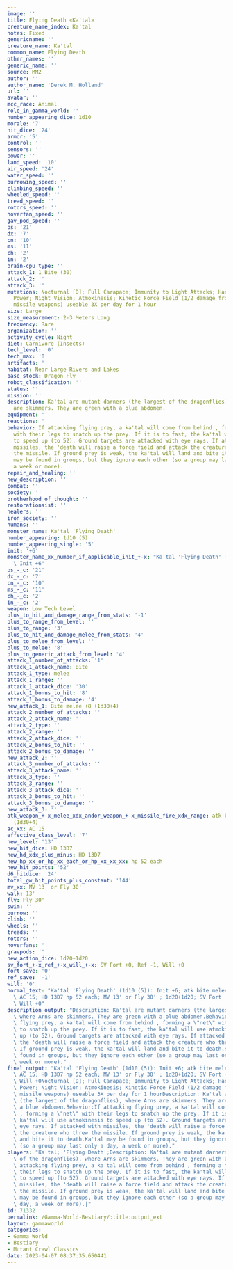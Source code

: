 ```yaml
---
image: ''
title: Flying Death «Ka'tal»
creature_name_index: Ka'tal
notes: Fixed
genericname: ''
creature_name: Ka'tal
common_name: Flying Death
other_names: ''
generic_name: ''
source: MM2
author: ''
author_name: 'Derek M. Holland'
url: ''
avatar: ''
mcc_race: Animal
role_in_gamma_world: ''
number_appearing_dice: 1d10
morale: '7'
hit_dice: '24'
armor: '5'
control: ''
sensors: ''
power: ''
land_speed: '10'
air_speed: '24'
water_speed: ''
burrowing_speed: ''
climbing_speed: ''
wheeled_speed: ''
tread_speed: ''
rotors_speed: ''
hoverfan_speed: ''
gav_pod_speed: ''
ps: '21'
dx: '7'
cn: '10'
ms: '11'
ch: '2'
in: '2'
brain-cpu type: ''
attack_1: 1 Bite (30)
attack_2: ''
attack_3: ''
mutations: Nocturnal [D]; Full Carapace; Immunity to Light Attacks; Hands (eyes) of
  Power; Night Vision; Atmokinesis; Kinetic Force Field (1/2 damage from melee and
  missile weapons) useable 3X per day for 1 hour
size: Large
size_measurement: 2-3 Meters Long
frequency: Rare
organization: ''
activity_cycle: Night
diet: Carnivore (Insects)
tech_level: '0'
tech_max: '0'
artifacts: ''
habitat: Near Large Rivers and Lakes
base_stock: Dragon Fly
robot_classification: ''
status: ''
mission: ''
description: Ka'tal are mutant darners (the largest of the dragonflies), where Arns
  are skimmers. They are green with a blue abdomen.
equipment: ''
reactions: ''
behavior: If attacking flying prey, a ka'tal will come from behind , forming a "net"
  with their legs to snatch up the prey. If it is to fast, the ka'tal will use atmokinesis
  to speed up (to 52). Ground targets are attacked with eye rays. If attacked with
  missiles, the 'death will raise a force field and attack the creature who threw
  the missile. If ground prey is weak, the ka'tal will land and bite it to death.Ka'tal
  may be found in groups, but they ignore each other (so a group may last only a day,
  a week or more).
repair_and_healing: ''
new_description: ''
combat: ''
society: ''
brotherhood_of_thought: ''
restorationsist: ''
healers: ''
iron_society: ''
humans: ''
monster_name: Ka'tal 'Flying Death'
number_appearing: 1d10 (5)
number_appearing_single: '5'
init: '+6'
monster_name_xx_number_if_applicable_init_+-x: "Ka'tal 'Flying Death' (1d10 (5)):\
  \ Init +6"
ps_-_c: '21'
dx_-_c: '7'
cn_-_c: '10'
ms_-_c: '11'
ch_-_c: '2'
in_-_c: '2'
weapon: Low Tech Level
plus_to_hit_and_damage_range_from_stats: '-1'
plus_to_range_from_level: ''
plus_to_range: '3'
plus_to_hit_and_damage_melee_from_stats: '4'
plus_to_melee_from_level: ''
plus_to_melee: '8'
plus_to_generic_attack_from_level: '4'
attack_1_number_of_attacks: '1'
attack_1_attack_name: Bite
attack_1_type: melee
attack_1_range: ''
attack_1_attack_dice: '30'
attack_1_bonus_to_hit: '8'
attack_1_bonus_to_damage: '4'
new_attack_1: Bite melee +8 (1d30+4)
attack_2_number_of_attacks: ''
attack_2_attack_name: ''
attack_2_type: ''
attack_2_range: ''
attack_2_attack_dice: ''
attack_2_bonus_to_hit: ''
attack_2_bonus_to_damage: ''
new_attack_2: ''
attack_3_number_of_attacks: ''
attack_3_attack_name: ''
attack_3_type: ''
attack_3_range: ''
attack_3_attack_dice: ''
attack_3_bonus_to_hit: ''
attack_3_bonus_to_damage: ''
new_attack_3: ''
atk_weapon_+-x_melee_xdx_andor_weapon_+-x_missile_fire_xdx_range: atk bite melee +8
  (1d30+4)
ac_xx: AC 15
effective_class_level: '7'
new_level: '13'
new_hit_dice: HD 13D7
new_hd_xdx_plus_minus: HD 13D7
new_hp_xx_or_hp_xx_each_or_hp_xx_xx_xx: hp 52 each
new_hit_points: '52'
d6_hitdice: '24'
total_gw_hit_points_plus_constant: '144'
mv_xx: MV 13' or Fly 30'
walk: 13'
fly: Fly 30'
swim: ''
burrow: ''
climb: ''
wheels: ''
treads: ''
rotors: ''
hoverfans: ''
gravpods: ''
new_action_dice: 1d20+1d20
sv_fort_+-x_ref_+-x_will_+-x: SV Fort +0, Ref -1, Will +0
fort_save: '0'
ref_save: '-1'
will: '0'
normal_text: "Ka'tal 'Flying Death' (1d10 (5)): Init +6; atk bite melee +8 (1d30+4);\
  \ AC 15; HD 13D7 hp 52 each; MV 13' or Fly 30' ; 1d20+1d20; SV Fort +0, Ref -1,\
  \ Will +0"
description_output: "Description: Ka'tal are mutant darners (the largest of the dragonflies),\
  \ where Arns are skimmers. They are green with a blue abdomen.Behavior:If attacking\
  \ flying prey, a ka'tal will come from behind , forming a \"net\" with their legs\
  \ to snatch up the prey. If it is to fast, the ka'tal will use atmokinesis to speed\
  \ up (to 52). Ground targets are attacked with eye rays. If attacked with missiles,\
  \ the 'death will raise a force field and attack the creature who threw the missile.\
  \ If ground prey is weak, the ka'tal will land and bite it to death.Ka'tal may be\
  \ found in groups, but they ignore each other (so a group may last only a day, a\
  \ week or more)."
final_output: "Ka'tal 'Flying Death' (1d10 (5)): Init +6; atk bite melee +8 (1d30+4);\
  \ AC 15; HD 13D7 hp 52 each; MV 13' or Fly 30' ; 1d20+1d20; SV Fort +0, Ref -1,\
  \ Will +0Nocturnal [D]; Full Carapace; Immunity to Light Attacks; Hands (eyes) of\
  \ Power; Night Vision; Atmokinesis; Kinetic Force Field (1/2 damage from melee and\
  \ missile weapons) useable 3X per day for 1 hourDescription: Ka'tal are mutant darners\
  \ (the largest of the dragonflies), where Arns are skimmers. They are green with\
  \ a blue abdomen.Behavior:If attacking flying prey, a ka'tal will come from behind\
  \ , forming a \"net\" with their legs to snatch up the prey. If it is to fast, the\
  \ ka'tal will use atmokinesis to speed up (to 52). Ground targets are attacked with\
  \ eye rays. If attacked with missiles, the 'death will raise a force field and attack\
  \ the creature who threw the missile. If ground prey is weak, the ka'tal will land\
  \ and bite it to death.Ka'tal may be found in groups, but they ignore each other\
  \ (so a group may last only a day, a week or more)."
players: "Ka'tal; 'Flying Death';Description: Ka'tal are mutant darners (the largest\
  \ of the dragonflies), where Arns are skimmers. They are green with a blue abdomen.Behavior:If\
  \ attacking flying prey, a ka'tal will come from behind , forming a \"net\" with\
  \ their legs to snatch up the prey. If it is to fast, the ka'tal will use atmokinesis\
  \ to speed up (to 52). Ground targets are attacked with eye rays. If attacked with\
  \ missiles, the 'death will raise a force field and attack the creature who threw\
  \ the missile. If ground prey is weak, the ka'tal will land and bite it to death.Ka'tal\
  \ may be found in groups, but they ignore each other (so a group may last only a\
  \ day, a week or more).|"
id: 71332
permalink: /Gamma-World-Bestiary/:title:output_ext
layout: gammaworld
categories:
- Gamma World
- Bestiary
- Mutant Crawl Classics
date: 2023-04-07 08:37:35.650441
---
```

